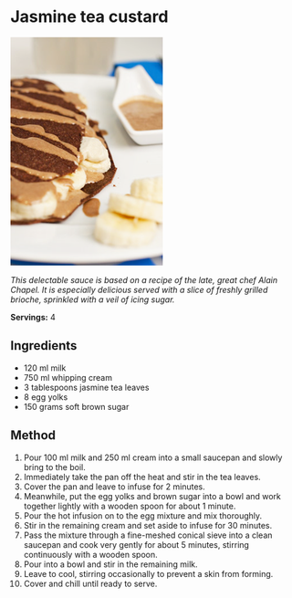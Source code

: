 # Jasmine tea custard

![Jasmine tea custard](resources/jasmine-custard.PNG)

*This delectable sauce is based on a recipe of the late, great chef Alain Chapel. It is especially delicious served with a slice of freshly grilled brioche, sprinkled with a veil of icing sugar.*

**Servings:** 4

## Ingredients
- 120 ml milk
- 750 ml whipping cream
- 3 tablespoons jasmine tea leaves
- 8 egg yolks
- 150 grams soft brown sugar

## Method
1. Pour 100 ml milk and 250 ml cream into a small saucepan and slowly bring to the boil. 
1. Immediately take the pan off the heat and stir in the tea leaves. 
1. Cover the pan and leave to infuse for 2 minutes.
1. Meanwhile, put the egg yolks and brown sugar into a bowl and work together lightly with a wooden spoon for about 1 minute.
1. Pour the hot infusion on to the egg mixture and mix thoroughly. 
1. Stir in the remaining cream and set aside to infuse for 30 minutes.
1. Pass the mixture through a fine-meshed conical sieve into a clean saucepan and cook very gently for about 5 minutes, stirring continuously with a wooden spoon. 
1. Pour into a bowl and stir in the remaining milk.
1. Leave to cool, stirring occasionally to prevent a skin from forming. 
1. Cover and chill until ready to serve.